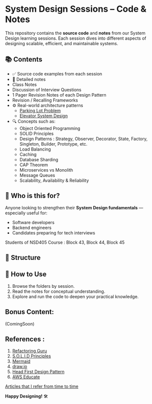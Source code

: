 # System Design Sessions – Code & Notes

This repository contains the **source code** and **notes** from our System Design learning sessions. Each session dives into different aspects of designing scalable, efficient, and maintainable systems.

## 📚 Contents

- ✅ Source code examples from each session
- 📝 Detailed notes
- Class Notes
- Discussion of Interview Questions
- 1 Pager Revision Notes of each Design Pattern
- Revision / Recalling Frameworks
- ⚙️ Real-world architecture patterns
    - [Parking Lot Problem](https://github.com/hb99960/ParkingLot)
    - [Elevator System Design](https://github.com/hb99960/System-Design/tree/main/S11)
- 🔍 Concepts such as:
  - Object Oriented Programming
  - SOLID Principles
  - Design Patterns : Strategy, Observer, Decorator, State, Factory, Singleton, Builder, Prototype, etc.
  - Load Balancing
  - Caching
  - Database Sharding
  - CAP Theorem
  - Microservices vs Monolith
  - Message Queues
  - Scalability, Availability & Reliability

## 🧠 Who is this for?

Anyone looking to strengthen their **System Design fundamentals** — especially useful for:
- Software developers
- Backend engineers
- Candidates preparing for tech interviews

Students of NSD405 Course : Block 43, Block 44, Block 45

## 📁 Structure


## 🚀 How to Use

1. Browse the folders by session.
2. Read the notes for conceptual understanding.
3. Explore and run the code to deepen your practical knowledge.

## Bonus Content:
(ComingSoon)

## References :
1. [Refactoring Guru](https://refactoring.guru/design-patterns)
2. [S.O.L.I.D Principles](https://medium.com/backticks-tildes/the-s-o-l-i-d-principles-in-pictures-b34ce2f1e898)
3. [Mermaid](https://mermaid.js.org/)
4. [draw.io](https://app.diagrams.net/)
5. [Head First Design Pattern](https://archive.org/details/head-first-design)
6. [AWS Educate](https://www.awseducate.com/signin/SiteLogin?language=en_US)


[Articles that I refer from time to time](https://github.com/hb99960/Resources/blob/main/README.md)

**Happy Designing!** 🛠️

